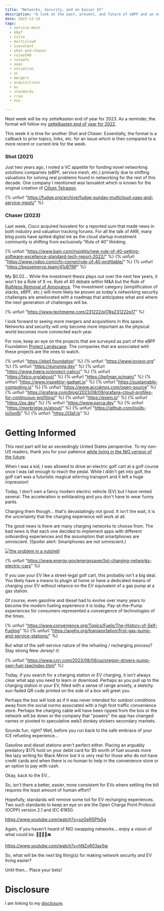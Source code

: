```yaml
---
title: "Networks, Security, and an Easier EV"
description: "A look at the past, present, and future of eBPF and an easier EV experience"
date: 2023-12-24
tags:
  - service-mesh
  - ebpf
  - istio
  - multicloud
  - isovalent
  - shot-and-chaser
  - ruleof40
  - ruleofx
  - xaas
  - valuation
  - vc
  - mergers
  - acquisitions
  - ev
  - standards
  - rroa
  - nio

---
```


Next week will be my zettelkasten end of year for 2023. As a reminder, the format will follow my [zettelkasten end of year for 2022](https://fudge.org/archive/zettelkasten-end-of-year-for-2022/). 

This week it is time for another Shot and Chaser. Essentially, the format is a callback to prior topics, links, etc. for an issue which is then compared to a more recent or current link for the week.

### Shot (2021)

Just two years ago, I noted a VC appetite for funding novel networking solutions companies (eBPF, service mesh, etc.) primarily due to shifting valuations for solving real problems found in networking for the rest of this decade. One company I mentioned was Isovalent which is known for the original creation of [Cilium Tetragon](https://tetragon.io).

{% unfurl "https://fudge.org/archive/fudge-sunday-multicloud-xaas-and-service-mesh/" %}

### Chaser (2023)

Last week, Cisco acquired Isovalent for a reported sum that made news in both industry and valuation tracking forums. For all the talk of ARR, many blog posts have spilled digital ink as the cloud startup investment community is shifting from exclusively "Rule of 40" thinking.

{% unfurl "https://www.bain.com/insights/new-rule-of-40-setting-software-excellence-standard-tech-report-2022/" %}
{% unfurl "https://www.rydoo.com/cfo-corner/rule-of-40-profitable/" %}
{% unfurl "https://bessemervp.team/41sB7RP" %}


My $0.02... While the investment thesis plays out over the next few years, it won't be a Rule of X vs. Rule of 40 debate within M&A but the Rule of [Ruthless Removal of Annoyance](/topics/rroa). The investment category (simplification of stacks, eBPF, etc.) will more likely be proven as today's networking security challenges are ameliorated with a roadmap that anticipates what and where the next generation of challenges will be.

{% unfurl "https://www.techmeme.com/231222/p17#a231222p17" %}

I look forward to seeing more mergers and acquisitions in this space. Networks and security will only become more important as the physical world becomes more connected each year.

For now, keep an eye on the projects that are surveyed as part of the eBPF Foundation [Project Landscape](https://ebpf.foundation/projects/). The companies that are associated with these projects are the ones to watch.

{% unfurl "https://ebpf.foundation" %}
{% unfurl "https://www.iovisor.org" %}
{% unfurl "https://eunomia.dev" %}
{% unfurl "https://www.tigera.io/project-calico/" %}
{% unfurl "https://falco.org/about/" %}
{% unfurl "https://bpfman.io/main/" %}
{% unfurl "https://www.inspektor-gadget.io" %}
{% unfurl "https://sustainable-computing.io" %}
{% unfurl "https://www.accuknox.com/open-source" %}
{% unfurl "https://grafana.com/blog/2023/08/09/grafana-cloud-profiles-for-continuous-profiling/" %}
{% unfurl "https://exein.io" %}
{% unfurl "https://px.dev" %}
{% unfurl "https://www.parca.dev" %}
{% unfurl "https://merbridge.io/about/" %}
{% unfurl "https://github.com/loxilb-io/loxilb" %}
{% unfurl "https://l3af.io" %}

# Getting Informed

This next part will be an exceedingly United States perspective. To my non-US readers, thank you for your patience [while living in the NIO version of the future](https://www.youtube.com/watch?v=hNZy603as5w).

When I was a kid, I was allowed to drive an electric golf cart at a golf course once I was tall enough to reach the pedal. While I didn't get into golf, the golf cart was a futuristic magical whirring transport and it left a huge impression!

Today, I don't own a fancy modern electric vehicle (EV) but I have rented several. The acceleration is exhilarating and you don't have to wear funny pants.

Charging them though... that's devastatingly not good. It isn't the wait, it is the uncertainty that the charging experience will work at all.

The good news is there are many charging networks to choose from. The bad news is that each one decided to implement apps with different onboarding experiences and the assumption that smartphones are omniscient. (Spoiler alert: Smartphones are not omniscient.)

[![the problem in a nutshell](/assets/images/screenshots/2023-12-24-19-44-58.png)](https://www.energy.gov/energysaver/list-charging-networks-electric-cars)

{% unfurl "https://www.energy.gov/energysaver/list-charging-networks-electric-cars" %}

If you use your EV like a street-legal golf cart, this probably isn't a big deal. You likely have a means to plugin at home or have a dedicated means of charging your EV without reliance on the EV equivalent of a gas pump at a gas station.

Of course, even gasoline and diesel had to evolve over many years to become the modern fueling experience it is today. Pay-at-the-Pump experiences for consumers represented a convergence of technologies of the times.

{% unfurl "https://www.convenience.org/Topics/Fuels/The-History-of-Self-Fueling" %}
{% unfurl "https://aoghs.org/transportation/first-gas-pump-and-service-stations/" %}

But what of the self-service nature of the refueling / recharging process? Stay strong New Jersey! 🤓

{% unfurl "https://www.cnn.com/2023/08/06/us/oregon-drivers-pump-own-fuel-law/index.html" %}

Today, if you search for a charging station or EV charging, it isn't always clear what app you need to learn or download. Perhaps as you pull up to the charging station in your EV, filled with a sense of range anxiety, a sketchy sun-faded QR code printed on the side of a box will greet you. 

Perhaps the box will look as if it was never intended for outdoor conditions away from the social norms associated with a high foot traffic convenience store. Perhaps the charging cable will have been ripped from the box or the network will be down or the company that "powers" the app has changed names or pivoted to speculative web3 donkey stickers secondary markets.

Sounds fun, right? Well, before you run back to the safe embrace of your ICE refueling experience...

Gasoline and diesel stations aren't perfect either. Placing an arguably predatory $175 hold on your debit card for $5 worth of fuel sounds more like lazy writing for Black Mirror but it is very real for those who do not have credit cards and when there is no human to help in the convenience store or an option to pay with cash.

Okay, back to the EV...

So, isn't there a better, easier, more consistent for EVs where settling the bill requires the least amount of human effort?

Hopefully, standards will remove some toil for EV recharging experiences. Two such standards to keep an eye on are the Open Charge Point Protocol (OCPP) version 2.1 and IEC 61850.

https://www.youtube.com/watch?v=ozGeRSPfs5g

Again, if you haven't heard of NIO swapping networks... enjoy a vision of what could be. 🤖🪫🦾🔋🚘

https://www.youtube.com/watch?v=hNZy603as5w

So, what will be the next big thing(s) for making network security and EV living easier?

Until then… Place your bets!

# Disclosure

I am linking to my [disclosure](https://jaycuthrell.com/disclosure/).